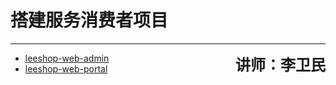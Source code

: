 # 搭建服务消费者项目

---

<span style="float:right; font-size:24px;"><strong>讲师：李卫民</strong></span>

* [leeshop-web-admin](/chapter5/leeshop-web-admin.md)
* [leeshop-web-portal](/chapter5/leeshop-web-portal.md)